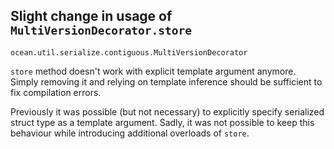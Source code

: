 ## Slight change in usage of `MultiVersionDecorator.store`

`ocean.util.serialize.contiguous.MultiVersionDecorator`

`store` method doesn't work with explicit template argument anymore. Simply
removing it and relying on template inference should be sufficient to fix
compilation errors.

Previously it was possible (but not necessary) to explicitly specify serialized
struct type as a template argument. Sadly, it was not possible to keep this
behaviour while introducing additional overloads of `store`.
